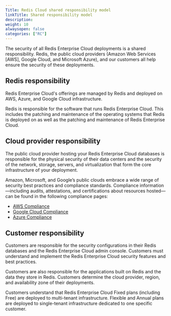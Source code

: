 ```yaml
---
Title: Redis Cloud shared responsibility model
linkTitle: Shared responsibility model
description:
weight: 10
alwaysopen: false
categories: ["RC"]
---
```

The security of all Redis Enterprise Cloud deployments is a shared responsibility. Redis, the public cloud providers (Amazon Web Services [AWS], Google Cloud, and Microsoft Azure), and our customers all help ensure the security of these deployments.

## Redis responsibility

Redis Enterprise Cloud's offerings are managed by Redis and deployed on AWS, Azure, and Google Cloud infrastructure.

Redis is responsible for the software that runs Redis Enterprise Cloud. This includes the patching and maintenance of
the operating systems that Redis is deployed on as well as the patching and maintenance of Redis Enterprise Cloud.

## Cloud provider responsibility

The public cloud provider hosting your Redis Enterprise Cloud databases is responsible for the physical security of their data centers and
the security of the network, storage, servers, and virtualization that form the core infrastructure of your deployment.

Amazon, Microsoft, and Google’s public clouds embrace a wide range of security best practices and compliance standards. Compliance information—including audits, attestations, and certifications about resources hosted—can be found in the following compliance pages:

* [AWS Compliance](https://aws.amazon.com/compliance/)
* [Google Cloud Compliance](https://cloud.google.com/security/compliance)
* [Azure Compliance](https://azure.microsoft.com/en-us/overview/trusted-cloud/compliance/)

## Customer responsibility

Customers are responsible for the security configurations in their Redis databases and the Redis Enterprise Cloud admin console. Customers must understand and implement the Redis Enterprise Cloud security features and best practices.

Customers are also responsible for the applications built on Redis and the data they store in Redis. Customers determine the cloud provider, region, and availability zone of their deployments.

Customers understand that Redis Enterprise Cloud Fixed plans (including Free) are deployed to multi-tenant  infrastructure.  Flexible and Annual plans are deployed to single-tenant infrastructure dedicated to one specific customer.
